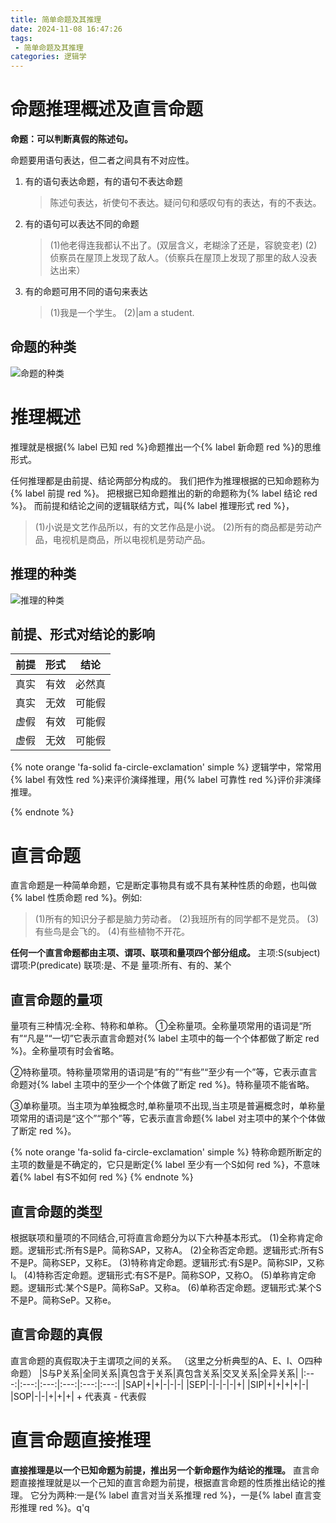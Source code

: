 ```yaml
---
title: 简单命题及其推理
date: 2024-11-08 16:47:26
tags: 
 - 简单命题及其推理
categories: 逻辑学
---
```

# 命题推理概述及直言命题

**命题：可以判断真假的陈述句。**

命题要用语句表达，但二者之间具有不对应性。
1. 有的语句表达命题，有的语句不表达命题
    > 陈述句表达，祈使句不表达。疑问句和感叹句有的表达，有的不表达。

2. 有的语句可以表达不同的命题
    > (1)他老得连我都认不出了。(双层含义，老糊涂了还是，容貌变老)
    (2)侦察员在屋顶上发现了敌人。（侦察兵在屋顶上发现了那里的敌人没表达出来）
3. 有的命题可用不同的语句来表达
    > (1)我是一个学生。
    (2)|am a student.

## 命题的种类
![命题的种类](/img/逻辑学/命题的种类.png)

# 推理概述
推理就是根据{% label 已知 red %}命题推出一个{% label 新命题 red %}的思维形式。

任何推理都是由前提、结论两部分构成的。
我们把作为推理根据的已知命题称为{% label 前提 red %}。
把根据已知命题推出的新的命题称为{% label 结论 red %}。
而前提和结论之间的逻辑联结方式，叫{% label 推理形式 red %}，
> (1)小说是文艺作品所以，有的文艺作品是小说。
(2)所有的商品都是劳动产品，电视机是商品，所以电视机是劳动产品。

## 推理的种类
![推理的种类](/img/逻辑学/推理的种类.png)

## 前提、形式对结论的影响
|前提|形式|结论|
|:---:|:---:|:---:|
|真实|有效|必然真|
|真实|无效|可能假|
|虚假|有效|可能假|
|虚假|无效|可能假|
{% note orange 'fa-solid fa-circle-exclamation' simple %}
逻辑学中，常常用{% label 有效性 red %}来评价演绎推理，用{% label 可靠性 red %}评价非演绎推理。

{% endnote %}

# 直言命题
直言命题是一种简单命题，它是断定事物具有或不具有某种性质的命题，也叫做{% label 性质命题 red %}。例如:
> (1)所有的知识分子都是脑力劳动者。
(2)我班所有的同学都不是党员。
(3)有些鸟是会飞的。
(4)有些植物不开花。

**任何一个直言命题都由主项、谓项、联项和量项四个部分组成。**
主项:S(subject)
谓项:P(predicate)
联项:是、不是
量项:所有、有的、某个

## 直言命题的量项
量项有三种情况:全称、特称和单称。
①全称量项。全称量项常用的语词是“所有”“凡是”“一切”它表示直言命题对{% label 主项中的每一个个体都做了断定 red %}。全称量项有时会省略。

②特称量项。特称量项常用的语词是“有的”“有些”“至少有一个”等，它表示直言命题对{% label 主项中的至少一个个体做了断定 red %}。特称量项不能省略。

③单称量项。当主项为单独概念时,单称量项不出现,当主项是普遍概念时，单称量项常用的语词是“这个”“那个”等，它表示直言命题{% label 对主项中的某个个体做了断定 red %}。

{% note orange 'fa-solid fa-circle-exclamation' simple %}
特称命题所断定的主项的数量是不确定的，它只是断定{% label 至少有一个S如何 red %}，不意味着{% label 有S不如何 red %}
{% endnote %}

## 直言命题的类型
根据联项和量项的不同结合,可将直言命题分为以下六种基本形式。
(1)全称肯定命题。逻辑形式:所有S是P。简称SAP，又称A。
(2)全称否定命题。逻辑形式:所有S不是P。简称SEP，又称E。
(3)特称肯定命题。逻辑形式:有S是P。简称SIP，又称I。
(4)特称否定命题。逻辑形式:有S不是P。简称SOP，又称O。
(5)单称肯定命题。逻辑形式:某个S是P。简称SaP。又称a。
(6)单称否定命题。逻辑形式:某个S不是P。简称SeP。又称e。

## 直言命题的真假
直言命题的真假取决于主谓项之间的关系。
（这里之分析典型的A、E、I、O四种命题）
|S与P关系|全同关系|真包含于关系|真包含关系|交叉关系|全异关系|
|:---:|:---:|:---:|:---:|:---:|:---:|
|SAP|+|+|-|-|-|
|SEP|-|-|-|-|+|
|SIP|+|+|+|+|-|
|SOP|-|-|+|+|+|
\+ 代表真 \- 代表假

# 直言命题直接推理
**直接推理是以一个已知命题为前提，推出另一个新命题作为结论的推理。**
直言命题直接推理就是以一个己知的直言命题为前提，根据直言命题的性质推出结论的推理。
它分为两种:一是{% label 直言对当关系推理 red %}，一是{% label 直言变形推理 red %}。q'q